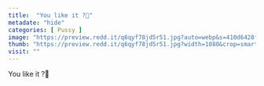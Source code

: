 ```yaml
---
title:  "You like it ?🥰"
metadate: "hide"
categories: [ Pussy ]
image: "https://preview.redd.it/q6qyf78jd5r51.jpg?auto=webp&s=410d6428f90670e2fdee4593c8b59ad219565a48"
thumb: "https://preview.redd.it/q6qyf78jd5r51.jpg?width=1080&crop=smart&auto=webp&s=ae259c64fac6ce18c9ac16baf5d4e3dac469d79c"
visit: ""
---
```

You like it ?🥰
